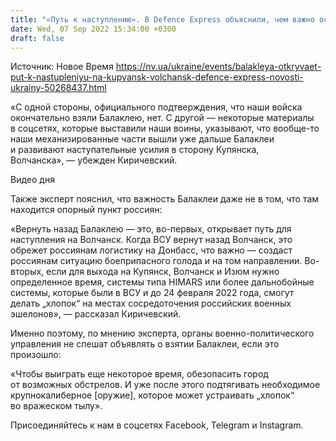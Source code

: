 ```yaml
---
title: "«Путь к наступлению». В Defence Express объяснили, чем важно освобождение ВСУ Балаклеи"
date: Wed, 07 Sep 2022 15:34:00 +0300
draft: false
---
```

Источник: Новое Время https://nv.ua/ukraine/events/balakleya-otkryvaet-put-k-nastupleniyu-na-kupyansk-volchansk-defence-express-novosti-ukrainy-50268437.html


«С одной стороны, официального подтверждения, что наши войска окончательно взяли Балаклею, нет. С другой — некоторые материалы в соцсетях, которые выставили наши воины, указывают, что вообще-то наши механизированные части вышли уже дальше Балаклеи и развивают наступательные усилия в сторону Купянска, Волчанска», — убежден Киричевский.

 Видео дня   

Также эксперт пояснил, что важность Балаклеи даже не в том, что там находится опорный пункт россиян:

«Вернуть назад Балаклею — это, во-первых, открывает путь для наступления на Волчанск. Когда ВСУ вернут назад Волчанск, это обрежет россиянам логистику на Донбасс, что важно — создаст россиянам ситуацию боеприпасного голода и на том направлении. Во-вторых, если для выхода на Купянск, Волчанск и Изюм нужно определенное время, системы типа HIMARS или более дальнобойные системы, которые были в ВСУ и до 24 февраля 2022 года, смогут делать „хлопок“ на местах сосредоточения российских военных эшелонов», — рассказал Киричевский.

Именно поэтому, по мнению эксперта, органы военно-политического управления не спешат объявлять о взятии Балаклеи, если это произошло:

«Чтобы выиграть еще некоторое время, обезопасить город от возможных обстрелов. И уже после этого подтягивать необходимое крупнокалиберное [оружие], которое может устраивать „хлопок“ во вражеском тылу».

Присоединяйтесь к нам в соцсетях Facebook, Telegram и Instagram.
